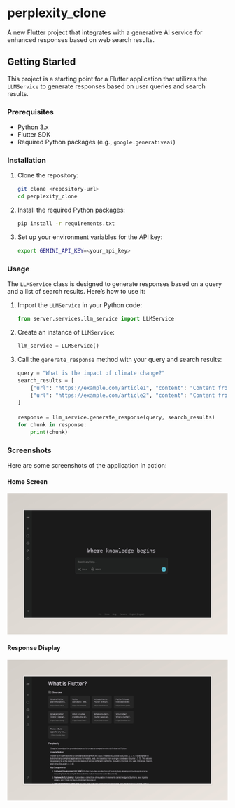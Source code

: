 # perplexity_clone

A new Flutter project that integrates with a generative AI service for enhanced responses based on web search results.

## Getting Started

This project is a starting point for a Flutter application that utilizes the `LLMService` to generate responses based on user queries and search results.

### Prerequisites

- Python 3.x
- Flutter SDK
- Required Python packages (e.g., `google.generativeai`)

### Installation

1. Clone the repository:
   ```bash
   git clone <repository-url>
   cd perplexity_clone
   ```

2. Install the required Python packages:
   ```bash
   pip install -r requirements.txt
   ```

3. Set up your environment variables for the API key:
   ```bash
   export GEMINI_API_KEY=<your_api_key>
   ```

### Usage

The `LLMService` class is designed to generate responses based on a query and a list of search results. Here’s how to use it:

1. Import the `LLMService` in your Python code:
   ```python
   from server.services.llm_service import LLMService
   ```

2. Create an instance of `LLMService`:
   ```python
   llm_service = LLMService()
   ```

3. Call the `generate_response` method with your query and search results:
   ```python
   query = "What is the impact of climate change?"
   search_results = [
       {"url": "https://example.com/article1", "content": "Content from article 1."},
       {"url": "https://example.com/article2", "content": "Content from article 2."}
   ]

   response = llm_service.generate_response(query, search_results)
   for chunk in response:
       print(chunk)
   ```

### Screenshots

Here are some screenshots of the application in action:

#### Home Screen
![Home Screen](screenshots/home_page.jpeg)

#### Response Display
![Response Display](screenshots/response.jpeg)


